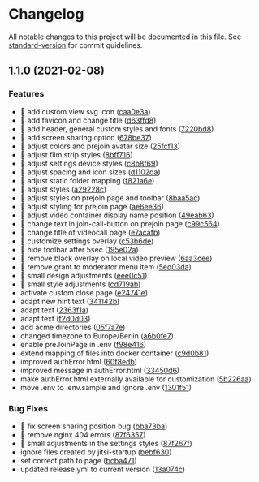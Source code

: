 # Changelog

All notable changes to this project will be documented in this file. See [standard-version](https://github.com/conventional-changelog/standard-version) for commit guidelines.

## 1.1.0 (2021-02-08)


### Features

* 🎸 add custom view svg icon ([caa0e3a](https://github.com/CaritasDeutschland/caritas-onlineBeratung-videoBackend/commit/caa0e3a1c6305eadc446b63a1858a55c6507ca93))
* 🎸 add favicon and change title ([d63ffd8](https://github.com/CaritasDeutschland/caritas-onlineBeratung-videoBackend/commit/d63ffd8ebd2c768cd03a3c9468c064e57d3bda82))
* 🎸 add header, general custom styles and fonts ([7220bd8](https://github.com/CaritasDeutschland/caritas-onlineBeratung-videoBackend/commit/7220bd8b525df4d739e701d29d4c5e33503dc176))
* 🎸 add screen sharing option ([678be37](https://github.com/CaritasDeutschland/caritas-onlineBeratung-videoBackend/commit/678be378958a045deb3fab1e3dc721e4abf987f3))
* 🎸 adjust colors and prejoin avatar size ([25fcf13](https://github.com/CaritasDeutschland/caritas-onlineBeratung-videoBackend/commit/25fcf13371d0bc1a5f68ac79d63cada79ef94aa6))
* 🎸 adjust film strip styles ([8bff716](https://github.com/CaritasDeutschland/caritas-onlineBeratung-videoBackend/commit/8bff716b47660709a89507a5e42c76657680f244))
* 🎸 adjust settings device styles ([c8b8f69](https://github.com/CaritasDeutschland/caritas-onlineBeratung-videoBackend/commit/c8b8f69c8f1b3b8b6323a4af205ecf171e90784a))
* 🎸 adjust spacing and icon sizes ([d1102da](https://github.com/CaritasDeutschland/caritas-onlineBeratung-videoBackend/commit/d1102da3ca9fc8c09bfe4abfcccf131ee61f0505))
* 🎸 adjust static folder mapping ([f821a6e](https://github.com/CaritasDeutschland/caritas-onlineBeratung-videoBackend/commit/f821a6ea619248940ecb78018ce73329c63105fd))
* 🎸 adjust styles ([a29228c](https://github.com/CaritasDeutschland/caritas-onlineBeratung-videoBackend/commit/a29228cf633301f430b99840376d7fca5e47a357))
* 🎸 adjust styles on prejoin page and toolbar ([8baa5ac](https://github.com/CaritasDeutschland/caritas-onlineBeratung-videoBackend/commit/8baa5acc11b849c45003a2ddd6f932fb18cfa6e1))
* 🎸 adjust styling for prejoin page ([ae6ee36](https://github.com/CaritasDeutschland/caritas-onlineBeratung-videoBackend/commit/ae6ee369f0191f916bbfd78caa9bdafe572cb6a5))
* 🎸 adjust video container display name position ([49eab63](https://github.com/CaritasDeutschland/caritas-onlineBeratung-videoBackend/commit/49eab637ed96312e3650d3ac3c7534327d22c14b))
* 🎸 change text in join-call-button on prejoin page ([c99c564](https://github.com/CaritasDeutschland/caritas-onlineBeratung-videoBackend/commit/c99c564ea45ca6ee81ebb90340047e63341cdb11))
* 🎸 change title of videocall page ([e7acafb](https://github.com/CaritasDeutschland/caritas-onlineBeratung-videoBackend/commit/e7acafb5a4df148811a15b1aa4af9c083948e15a))
* 🎸 customize settings overlay ([c53b6de](https://github.com/CaritasDeutschland/caritas-onlineBeratung-videoBackend/commit/c53b6dea39e59a0151d0f2336464425734dad533))
* 🎸 hide toolbar after 5sec ([195e02a](https://github.com/CaritasDeutschland/caritas-onlineBeratung-videoBackend/commit/195e02a9f5eaca53680c726e56a754b0b6b4b15b))
* 🎸 remove black overlay on local video preview ([6aa3cee](https://github.com/CaritasDeutschland/caritas-onlineBeratung-videoBackend/commit/6aa3cee9c0347d48d4b75df20df8c948d7b5c977))
* 🎸 remove grant to moderator menu item ([5ed03da](https://github.com/CaritasDeutschland/caritas-onlineBeratung-videoBackend/commit/5ed03da979535127b5ec05fe8d0f8515cc6feae1))
* 🎸 small design adjustments ([eee0c51](https://github.com/CaritasDeutschland/caritas-onlineBeratung-videoBackend/commit/eee0c512d283d3e91e769063542d339240003adb))
* 🎸 small style adjustments ([cd719ab](https://github.com/CaritasDeutschland/caritas-onlineBeratung-videoBackend/commit/cd719ab459fa4d141a09f109265f579ace459079))
* activate custom close page ([e24741e](https://github.com/CaritasDeutschland/caritas-onlineBeratung-videoBackend/commit/e24741e896597562b22576c3773b6345fb0084a6))
* adapt new hint text ([341142b](https://github.com/CaritasDeutschland/caritas-onlineBeratung-videoBackend/commit/341142b934d7ad41684f783f47388c3062369ae5))
* adapt text ([2363f1a](https://github.com/CaritasDeutschland/caritas-onlineBeratung-videoBackend/commit/2363f1aee63c9968b04dbc587df721d685f6a553))
* adapt text ([f2d0d03](https://github.com/CaritasDeutschland/caritas-onlineBeratung-videoBackend/commit/f2d0d03ccea5e5fea96a4ebb871670d0aeaba448))
* add acme directories ([05f7a7e](https://github.com/CaritasDeutschland/caritas-onlineBeratung-videoBackend/commit/05f7a7eb516d657b4525cc465d31ff46a6efb196))
* changed timezone to Europe/Berlin ([a6b0fe7](https://github.com/CaritasDeutschland/caritas-onlineBeratung-videoBackend/commit/a6b0fe745f00bb9b3834809047859ca41095f99d))
* enable preJoinPage in .env ([f98e416](https://github.com/CaritasDeutschland/caritas-onlineBeratung-videoBackend/commit/f98e416e39d2b26b7a4e6ccd271e3e93aca07419))
* extend mapping of files into docker container ([c9d0b81](https://github.com/CaritasDeutschland/caritas-onlineBeratung-videoBackend/commit/c9d0b810bc08429072444174698b1097de80f3e1))
* improved authError.html ([60f8edb](https://github.com/CaritasDeutschland/caritas-onlineBeratung-videoBackend/commit/60f8edb1ce7905eb0ae96d315693811fd7635066))
* improved message in authError.html ([33450d6](https://github.com/CaritasDeutschland/caritas-onlineBeratung-videoBackend/commit/33450d68bf07f7fc758001797acbaa1303d4e33d))
* make authError.html externally available for customization ([5b226aa](https://github.com/CaritasDeutschland/caritas-onlineBeratung-videoBackend/commit/5b226aa3c9e530c80a676ed7bd9574cef6cfa791))
* move .env to .env.sample and ignore .env ([1301f51](https://github.com/CaritasDeutschland/caritas-onlineBeratung-videoBackend/commit/1301f51262ced0178defa922cdea7b8ee6d8ae19))


### Bug Fixes

* 🐛 fix screen sharing position bug ([bba73ba](https://github.com/CaritasDeutschland/caritas-onlineBeratung-videoBackend/commit/bba73ba679492971553f7c360cbc62f7b7ddcd01))
* 🐛 remove nginx 404 errors ([87f6357](https://github.com/CaritasDeutschland/caritas-onlineBeratung-videoBackend/commit/87f635753f302c53228591790c0054eeb1c988cc))
* 🐛 small adjustments in the settings styles ([87f267f](https://github.com/CaritasDeutschland/caritas-onlineBeratung-videoBackend/commit/87f267f937e5a5e1881e07ecad4ee3ce3ae0688d))
* ignore files created by jitsi-startup ([bebf630](https://github.com/CaritasDeutschland/caritas-onlineBeratung-videoBackend/commit/bebf630928d27c56824e9f1091d20dc074d90f9e))
* set correct path to page ([bcba471](https://github.com/CaritasDeutschland/caritas-onlineBeratung-videoBackend/commit/bcba471fc2e8557a4c71e78f09f486f4d03d3074))
* updated release.yml to current version ([13a074c](https://github.com/CaritasDeutschland/caritas-onlineBeratung-videoBackend/commit/13a074c59e5ea88fe3f24f4551ad3d0d28f8ec44))
